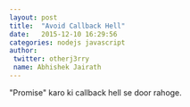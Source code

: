```yaml
---
layout: post
title:  "Avoid Callback Hell"
date:   2015-12-10 16:29:56
categories: nodejs javascript
author:
 twitter: otherj3rry
 name: Abhishek Jairath
---
```


"Promise" karo ki callback hell se door rahoge.